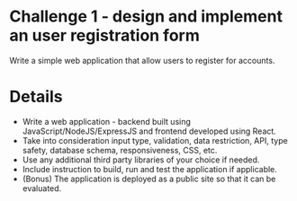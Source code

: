 # Challenge 1 - design and implement an user registration form

Write a simple web application that allow users to register for accounts.

# Details

- Write a web application - backend built using JavaScript/NodeJS/ExpressJS and frontend developed using React.
- Take into consideration input type, validation, data restriction, API, type safety, database schema, responsiveness, CSS, etc.
- Use any additional third party libraries of your choice if needed.
- Include instruction to build, run and test the application if applicable.
- (Bonus) The application is deployed as a public site so that it can be evaluated.
